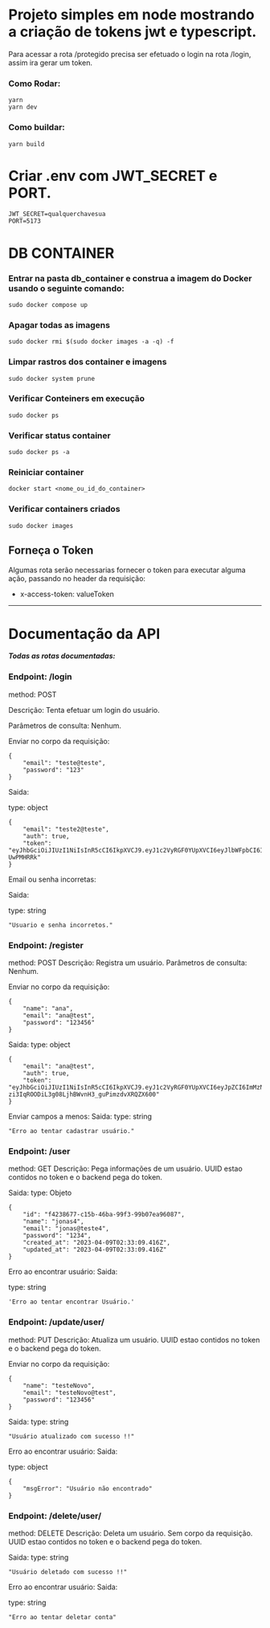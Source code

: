 # Projeto simples em node mostrando a criação de tokens jwt e typescript.

Para acessar a rota /protegido precisa ser efetuado o login na rota /login, assim ira gerar um token.

### Como Rodar:

    yarn
    yarn dev

### Como buildar:

    yarn build

# Criar .env com JWT_SECRET e PORT.

    JWT_SECRET=qualquerchavesua
    PORT=5173

# DB CONTAINER

### Entrar na pasta db_container e construa a imagem do Docker usando o seguinte comando:

    sudo docker compose up

### Apagar todas as imagens

    sudo docker rmi $(sudo docker images -a -q) -f

### Limpar rastros dos container e imagens

    sudo docker system prune

### Verificar Conteiners em execução

    sudo docker ps

### Verificar status container

    sudo docker ps -a

### Reiniciar container

    docker start <nome_ou_id_do_container>

### Verificar containers criados

    sudo docker images

## Forneça o Token

Algumas rota serão necessarias fornecer o token para executar alguma ação, passando no header da requisição:

- x-access-token: valueToken

---

# Documentação da API

**_Todas as rotas documentadas:_**

### Endpoint: /login

method: POST

Descrição: Tenta efetuar um login do usuário.

Parâmetros de consulta: Nenhum.

Enviar no corpo da requisição:

```
{
	"email": "teste@teste",
	"password": "123"
}
```

Saida:

type: object

```
{
	"email": "teste2@teste",
	"auth": true,
	"token": "eyJhbGciOiJIUzI1NiIsInR5cCI6IkpXVCJ9.eyJ1c2VyRGF0YUpXVCI6eyJlbWFpbCI6InRlc3RlMkB0ZXN0ZSIsInBhc3N3b3JkIjoiJDJiJDEwJEt1ZEpoZTM0VnFQcU5mT0JucTRxR09QNHBOVWhoWm1oY3YxRXhaZzJoSS4yZzZkSU5lYVVTIn0sImlhdCI6MTY4MDk5NTgxMiwiZXhwIjoxNjgwOTk3NjEyfQ.tpWBzbNbtKUeuk9o0seqfOIz3swG1_xW8m-UwPMHRRk"
}
```

Email ou senha incorretas:

Saida:

type: string

```
"Usuario e senha incorretos."
```

### Endpoint: /register

method: POST
Descrição: Registra um usuário.
Parâmetros de consulta: Nenhum.

Enviar no corpo da requisição:

```
{
	"name": "ana",
	"email": "ana@test",
	"password": "123456"
}
```

Saida:
type: object

```
{
	"email": "ana@test",
	"auth": true,
	"token": "eyJhbGciOiJIUzI1NiIsInR5cCI6IkpXVCJ9.eyJ1c2VyRGF0YUpXVCI6eyJpZCI6ImMzNWRkOGQ1LTMwZDQtNGI0NS04ODQ2LTQwODM4MWFiNmVmNCIsIm5hbWUiOiJhbmEiLCJlbWFpbCI6ImFuYUB0ZXN0In0sImlhdCI6MTY4MDk5ODk0NCwiZXhwIjoxNjgxMDAwNzQ0fQ.t-zi3IqROODiL3g08LjhBWvnH3_guPimzdvXRQZX600"
}
```

Enviar campos a menos:
Saida:
type: string

```
"Erro ao tentar cadastrar usuário."
```

### Endpoint: /user

method: GET
Descrição: Pega informações de um usuário.
UUID estao contidos no token e o backend pega do token.

Saida:
type: Objeto

```
{
	"id": "f4238677-c15b-46ba-99f3-99b07ea96087",
	"name": "jonas4",
	"email": "jonas@teste4",
	"password": "1234",
	"created_at": "2023-04-09T02:33:09.416Z",
	"updated_at": "2023-04-09T02:33:09.416Z"
}
```

Erro ao encontrar usuário:
Saida:

type: string

```
'Erro ao tentar encontrar Usuário.'
```

### Endpoint: /update/user/

method: PUT
Descrição: Atualiza um usuário.
UUID estao contidos no token e o backend pega do token.

Enviar no corpo da requisição:

```
{
	"name": "testeNovo",
	"email": "testeNovo@test",
	"password": "123456"
}
```

Saida:
type: string

```
"Usuário atualizado com sucesso !!"
```

Erro ao encontrar usuário:
Saida:

type: object

```
{
	"msgError": "Usuário não encontrado"
}
```

### Endpoint: /delete/user/

method: DELETE
Descrição: Deleta um usuário.
Sem corpo da requisição.
UUID estao contidos no token e o backend pega do token.

Saida:
type: string

```
"Usuário deletado com sucesso !!"
```

Erro ao encontrar usuário:
Saida:

type: string

```
"Erro ao tentar deletar conta"
```
